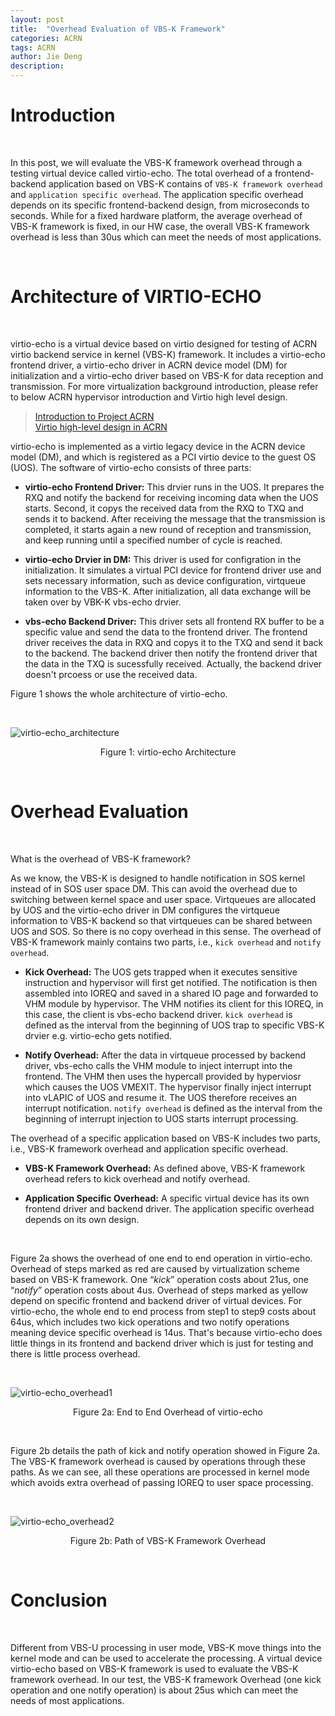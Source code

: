 ```yaml
---
layout: post
title:  "Overhead Evaluation of VBS-K Framework"
categories: ACRN
tags: ACRN
author: Jie Deng
description: 
---
```


# Introduction 
<br>

In this post, we will evaluate the VBS-K framework overhead through a testing virtual device called virtio-echo. The total overhead of a frontend-backend application based on VBS-K contains of `VBS-K framework overhead` and `application specific overhead`. The application specific overhead depends on its specific frontend-backend design, from microseconds to seconds. While for a fixed hardware platform, the average overhead of VBS-K framework is fixed, in our HW case, the overall VBS-K framework overhead is less than 30us which can meet the needs of most applications.

<br>

# Architecture of VIRTIO-ECHO
<br>

virtio-echo is a virtual device based on virtio designed for testing of ACRN virtio backend service in kernel (VBS-K) framework. It includes a virtio-echo frontend driver, a virtio-echo driver in ACRN device model (DM) for initialization and a virtio-echo driver based on VBS-K for data reception and transmission. For more virtualization background introduction, please refer to below ACRN hypervisor introduction and Virtio high level design.

> [Introduction to Project ACRN](https://projectacrn.github.io/latest/introduction/index.html) <br>
[Virtio high-level design in ACRN](https://projectacrn.github.io/latest/developer-guides/virtio-hld.html)

virtio-echo is implemented as a virtio legacy device in the ACRN device model (DM), and which is registered as a PCI virtio device to the guest OS (UOS). The software of virtio-echo consists of three parts:

- **virtio-echo Frontend Driver:**
  This drvier runs in the UOS. It prepares the RXQ and notify the backend for receiving incoming data when the UOS starts. Second, it copys the received data from the RXQ to TXQ and sends it to backend. After receiving the message that the transmission is completed, it starts again a new round of reception and transmission, and keep running until a specified number of cycle is reached.

- **virtio-echo Drvier in DM:**
  This driver is used for configration in the initialization. It simulates a virtual PCI device for frontend driver use and sets necessary information, such as device configuration, virtqueue information to the VBS-K. After initialization, all data exchange will be taken over by VBK-K vbs-echo drvier.

- **vbs-echo Backend Driver:**
  This driver sets all frontend RX buffer to be a specific value and send the data to the frontend driver. The frontend driver receives the data in RXQ and copys it to the TXQ and send it back to the backend. The backend driver then notify the frontend driver that the data in the TXQ is sucessfully received. Actually, the backend driver doesn't prcoess or use the received data.

Figure 1 shows the whole architecture of virtio-echo.

<br>

![virtio-echo_architecture](/assets/images/acrn-vbsk/virtio-echo_architecture.png)
<p align="center">Figure 1: virtio-echo Architecture</p>

<br>

# Overhead Evaluation

<br>

What is the overhead of VBS-K framework? 

As we know, the VBS-K is designed to handle notification in SOS kernel instead of in SOS user space DM. This can avoid the overhead due to switching between kernel space and user space. Virtqueues are allocated by UOS and the virtio-echo driver in DM configures the virtqueue information to VBS-K backend so that virtqueues can be shared between UOS and SOS. So there is no copy overhead in this sense. The overhead of VBS-K framework mainly contains two parts, i.e., `kick overhead` and `notify overhead`.

- **Kick Overhead:**
  The UOS gets trapped when it executes sensitive instruction and hypervisor will first get notified. The notification is then assembled into IOREQ and saved in a shared IO page and forwarded to VHM module by hypervisor. The VHM notifies its client for this IOREQ, in this case, the client is vbs-echo backend driver. `kick overhead` is defined as the interval from the beginning of UOS trap to specific VBS-K drvier e.g. virtio-echo gets notified.

- **Notify Overhead:**
  After the data in virtqueue processed by backend driver, vbs-echo calls the VHM module to inject interrupt into the frontend. The VHM then uses the hypercall provided by hyperviosr which causes the UOS VMEXIT. The hypervisor finally inject interrupt into vLAPIC of UOS and resume it. The UOS therefore receives an interrupt notification. `notify overhead` is defined as the interval from the beginning of interrupt injection to UOS starts interrupt processing.

The overhead of a specific application based on VBS-K includes two parts, i.e., VBS-K framework overhead and application specific overhead.

- **VBS-K Framework Overhead:**
  As defined above, VBS-K framework overhead refers to kick overhead and notify overhead.

- **Application Specific Overhead:**
  A specific virtual device has its own frontend driver and backend driver. The application specific overhead depends on its own design.

<br>

Figure 2a shows the overhead of one end to end operation in virtio-echo. Overhead of steps marked as red are caused by virtualization scheme based on VBS-K framework. One “*kick*” operation costs about 21us, one “*notify*” operation costs about 4us. Overhead of steps marked as yellow depend on specific frontend and backend driver of virtual devices. For virtio-echo, the whole end to end process from step1 to step9 costs about 64us, which includes two kick operations and two notify operations meaning device specific overhead is 14us. That's because virtio-echo does little things in its frontend and backend driver which is just for testing and there is little process overhead.

<br>

![virtio-echo_overhead1](/assets/images/acrn-vbsk/virtio-echo_overhead1.png)
<p align="center">Figure 2a: End to End Overhead of virtio-echo</p>

<br>

Figure 2b details the path of kick and notify operation showed in Figure 2a. The VBS-K framework overhead is caused by operations through these paths. As we can see, all these operations are processed in kernel mode which avoids extra overhead of passing IOREQ to user space processing.

<br>

![virtio-echo_overhead2](/assets/images/acrn-vbsk/virtio-echo_overhead2.png)
<p align="center">Figure 2b: Path of VBS-K Framework Overhead</p>

<br>

# Conclusion

<br>

Different from VBS-U processing in user mode, VBS-K move things into the kernel mode and can be used to accelerate the processing. A virtual device virtio-echo based on VBS-K framework is used to evaluate the VBS-K framework overhead. In our test, the VBS-K framework Overhead (one kick operation and one notify operation) is about 25us which can meet the needs of most applications.

<br>